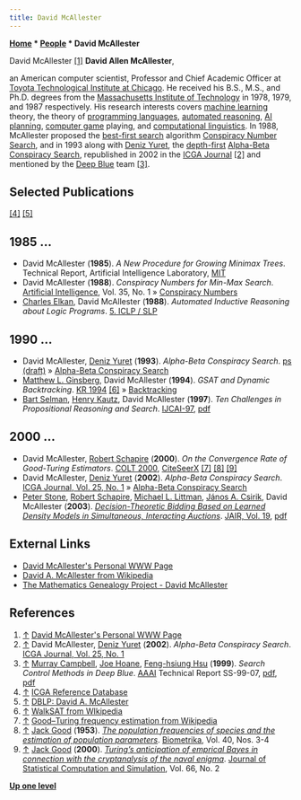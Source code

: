 ```yaml
---
title: David McAllester
---
```

**[Home](Home "Home") * [People](People "People") * David McAllester**

[](https://ttic.uchicago.edu/~dmcallester/) David McAllester <a id="cite-note-1" href="#cite-ref-1">[1]</a>
**David Allen McAllester**,

an American computer scientist, Professor and Chief Academic Officer at [Toyota Technological Institute at Chicago](https://en.wikipedia.org/wiki/Toyota_Technological_Institute_at_Chicago). He received his B.S., M.S., and Ph.D. degrees from the [Massachusetts Institute of Technology](Massachusetts_Institute_of_Technology "Massachusetts Institute of Technology") in 1978, 1979, and 1987 respectively. His research interests covers [machine learning](Learning "Learning") theory, the theory of [programming languages](Languages "Languages"), [automated reasoning](https://en.wikipedia.org/wiki/Automated_reasoning), [AI](Artificial_Intelligence "Artificial Intelligence") [planning](Planning "Planning"), [computer game](Games "Games") playing, and [computational linguistics](https://en.wikipedia.org/wiki/Computational_linguistics). In 1988, McAllester proposed the [best-first search](Best-First "Best-First") algorithm [Conspiracy Number Search](Conspiracy_Number_Search "Conspiracy Number Search"), and in 1993 along with [Deniz Yuret](Deniz_Yuret "Deniz Yuret"), the [depth-first](Depth-First "Depth-First") [Alpha-Beta Conspiracy Search](index.php?title=Alpha-Beta_Conspiracy_Search&action=edit&redlink=1 "Alpha-Beta Conspiracy Search (page does not exist)"), republished in 2002 in the [ICGA Journal](ICGA_Journal#25_1 "ICGA Journal") <a id="cite-note-2" href="#cite-ref-2">[2]</a> and mentioned by the [Deep Blue](Deep_Blue "Deep Blue") team <a id="cite-note-3" href="#cite-ref-3">[3]</a>.

## Selected Publications

<a id="cite-note-4" href="#cite-ref-4">[4]</a> <a id="cite-note-5" href="#cite-ref-5">[5]</a>

## 1985 ...

- David McAllester (**1985**). *A New Procedure for Growing Minimax Trees*. Technical Report, Artificial Intelligence Laboratory, [MIT](Massachusetts_Institute_of_Technology "Massachusetts Institute of Technology")
- David McAllester (**1988**). *Conspiracy Numbers for Min-Max Search*. [Artificial Intelligence](https://en.wikipedia.org/wiki/Artificial_Intelligence_%28journal%29), Vol. 35, No. 1 » [Conspiracy Numbers](Conspiracy_Numbers "Conspiracy Numbers")
- [Charles Elkan](Charles_Elkan "Charles Elkan"), David McAllester (**1988**). *Automated Inductive Reasoning about Logic Programs*. [5. ICLP / SLP](http://www.informatik.uni-trier.de/~ley/db/conf/iclp/iclp88.html#ElkanM88)

## 1990 ...

- David McAllester, [Deniz Yuret](Deniz_Yuret "Deniz Yuret") (**1993**). *Alpha-Beta Conspiracy Search*. [ps (draft)](https://ttic.uchicago.edu/~dmcallester/abc.ps) » [Alpha-Beta Conspiracy Search](index.php?title=Alpha-Beta_Conspiracy_Search&action=edit&redlink=1 "Alpha-Beta Conspiracy Search (page does not exist)")
- [Matthew L. Ginsberg](Matthew_L._Ginsberg "Matthew L. Ginsberg"), David McAllester (**1994**). *GSAT and Dynamic Backtracking*. [KR 1994](http://www.informatik.uni-trier.de/~ley/db/conf/kr/kr94.html#GinsbergM94) <a id="cite-note-6" href="#cite-ref-6">[6]</a> » [Backtracking](Backtracking "Backtracking")
- [Bart Selman](Bart_Selman "Bart Selman"), [Henry Kautz](https://en.wikipedia.org/wiki/Henry_Kautz), David McAllester (**1997**). *Ten Challenges in Propositional Reasoning and Search*. [IJCAI-97](Conferences#IJCAI1997 "Conferences"), [pdf](http://ijcai.org/Past%20Proceedings/IJCAI-97-VOL1/PDF/009.pdf)

## 2000 ...

- David McAllester, [Robert Schapire](Robert_Schapire "Robert Schapire") (**2000**). *On the Convergence Rate of Good-Turing Estimators*. [COLT 2000](http://dblp.uni-trier.de/db/conf/colt/colt2000.html#McAllesterS00), [CiteSeerX](http://citeseerx.ist.psu.edu/viewdoc/summary?doi=10.1.1.41.340) <a id="cite-note-7" href="#cite-ref-7">[7]</a> <a id="cite-note-8" href="#cite-ref-8">[8]</a> <a id="cite-note-9" href="#cite-ref-9">[9]</a>
- David McAllester, [Deniz Yuret](Deniz_Yuret "Deniz Yuret") (**2002**). *Alpha-Beta Conspiracy Search*. [ICGA Journal, Vol. 25, No. 1](ICGA_Journal#25_1 "ICGA Journal") » [Alpha-Beta Conspiracy Search](index.php?title=Alpha-Beta_Conspiracy_Search&action=edit&redlink=1 "Alpha-Beta Conspiracy Search (page does not exist)")
- [Peter Stone](index.php?title=Peter_Stone&action=edit&redlink=1 "Peter Stone (page does not exist)"), [Robert Schapire](Robert_Schapire "Robert Schapire"), [Michael L. Littman](Michael_L._Littman "Michael L. Littman"), [János A. Csirik](Mathematician#JACsirik "Mathematician"), David McAllester (**2003**). *[Decision-Theoretic Bidding Based on Learned Density Models in Simultaneous, Interacting Auctions](http://www.jair.org/papers/paper1200.html)*. [JAIR, Vol. 19](http://www.jair.org/vol/vol19.html), [pdf](https://www.jair.org/media/1200/live-1200-2212-jair.pdf)

## External Links

- [David McAllester's Personal WWW Page](https://ttic.uchicago.edu/~dmcallester/)
- [David A. McAllester from Wikipedia](https://en.wikipedia.org/wiki/David_A._McAllester)
- [The Mathematics Genealogy Project - David McAllester](https://www.genealogy.math.ndsu.nodak.edu/id.php?id=80263)

## References

1. <a id="cite-ref-1" href="#cite-note-1">↑</a> [David McAllester's Personal WWW Page](https://ttic.uchicago.edu/~dmcallester/)
1. <a id="cite-ref-2" href="#cite-note-2">↑</a> David McAllester, [Deniz Yuret](Deniz_Yuret "Deniz Yuret") (**2002**). *Alpha-Beta Conspiracy Search*. [ICGA Journal, Vol. 25, No. 1](ICGA_Journal#25_1 "ICGA Journal")
1. <a id="cite-ref-3" href="#cite-note-3">↑</a> [Murray Campbell](Murray_Campbell "Murray Campbell"), [Joe Hoane](Joe_Hoane "Joe Hoane"), [Feng-hsiung Hsu](Feng-hsiung_Hsu "Feng-hsiung Hsu") (**1999**). *Search Control Methods in Deep Blue*. [AAAI](AAAI "AAAI") Technical Report SS-99-07, [pdf](https://pdfs.semanticscholar.org/211d/7268093b4dfce8201e8da321201c6cd349ef.pdf), [pdf](https://web.archive.org/web/20160914070926/http://aaaipress.org/Papers/Symposia/Spring/1999/SS-99-07/SS99-07-004.pdf)
1. <a id="cite-ref-4" href="#cite-note-4">↑</a> [ICGA Reference Database](ICGA_Journal#RefDB "ICGA Journal")
1. <a id="cite-ref-5" href="#cite-note-5">↑</a> [DBLP: David A. McAllester](http://dblp.uni-trier.de/pers/hd/m/McAllester:David_A=)
1. <a id="cite-ref-6" href="#cite-note-6">↑</a> [WalkSAT from WIkipedia](https://en.wikipedia.org/wiki/WalkSAT)
1. <a id="cite-ref-7" href="#cite-note-7">↑</a> [Good–Turing frequency estimation from Wikipedia](https://en.wikipedia.org/wiki/Good%E2%80%93Turing_frequency_estimation)
1. <a id="cite-ref-8" href="#cite-note-8">↑</a> [Jack Good](Jack_Good "Jack Good") (**1953**). *[The population frequencies of species and the estimation of population parameters](http://biomet.oxfordjournals.org/content/40/3-4/237)*. [Biometrika](https://en.wikipedia.org/wiki/Biometrika), Vol. 40, Nos. 3-4
1. <a id="cite-ref-9" href="#cite-note-9">↑</a> [Jack Good](Jack_Good "Jack Good") (**2000**). *[Turing’s anticipation of emprical Bayes in connection with the cryptanalysis of the naval enigma](http://www.tandfonline.com/doi/abs/10.1080/00949650008812016)*. [Journal of Statistical Computation and Simulation](https://en.wikipedia.org/wiki/Journal_of_Statistical_Computation_and_Simulation), Vol. 66, No. 2

**[Up one level](People "People")**

